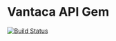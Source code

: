 # Vantaca API Gem

[![Build Status](https://github.com/ValenciaMgmt/Vantaca/workflows/Run%20Test%20Suite/badge.svg?branch=master)](https://github.com/ValenciaMgmt/Vantaca/actions?query=workflow%3A%22Run+Test+Suite%22)
